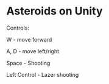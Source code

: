 # Asteroids on Unity
Сontrols: 

W - move forward

A, D - move left/right

Space - Shooting

Left Control - Lazer shooting
